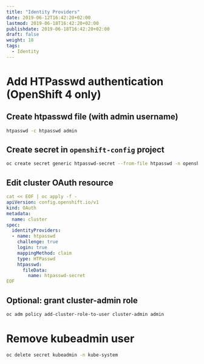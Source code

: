 ```yaml
---
title: "Identity Providers"
date: 2019-06-12T16:42:20+02:00
lastmod: 2019-06-18T16:42:20+02:00
publishdate: 2019-06-18T16:42:20+02:00
draft: false
weight: 18
tags:
  - Identity
---
```


# Add HTPasswd authentication (OpenShift 4 only)

## Create htpasswd file (with admin username)

```sh
htpasswd -c htpasswd admin
```

## Create secret in `openshift-config` project

```sh
oc create secret generic htpasswd-secret --from-file htpasswd -n openshift-config
```

## Edit cluster OAuth resource

```yaml
cat << EOF | oc apply -f -
apiVersion: config.openshift.io/v1
kind: OAuth
metadata:
  name: cluster
spec:
  identityProviders:
  - name: htpasswd
    challenge: true
    login: true
    mappingMethod: claim
    type: HTPasswd
    htpasswd:
      fileData:
        name: htpasswd-secret
EOF
```

## Optional: grant cluster-admin role

```sh
oc adm policy add-cluster-role-to-user cluster-admin admin
```

# Remove kubeadmin user

```sh
oc delete secret kubeadmin -n kube-system
```
